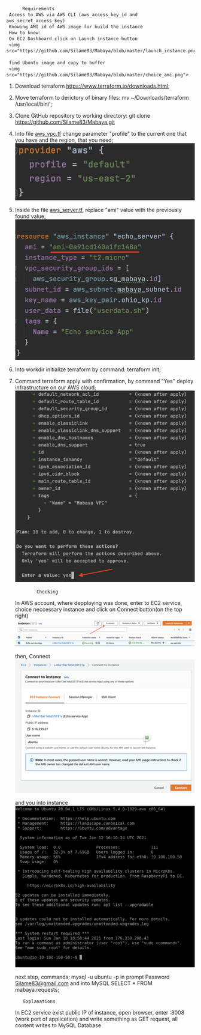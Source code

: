           Requirements
     Access to AWS via AWS CLI (aws_access_key_id and aws_secret_access_key)
     Knowing AMI id of AWS image for build the instance
     How to know:
     On EC2 Dashboard click on Launch instance button
     <img src="https://github.com/Silame83/Mabaya/blob/master/launch_instance.png">
     
     find Ubuntu image and copy to buffer
     <img src="https://github.com/Silame83/Mabaya/blob/master/choice_ami.png">
     

1. Download terraform https://www.terraform.io/downloads.html;
2. Move terraform to derictory of binary files: mv ~/Downloads/terraform /usr/local/bin/ ;
3. Clone GitHub repository to working directory: git clone https://github.com/Silame83/Mabaya.git
4. Into file <a href="https://github.com/Silame83/Mabaya/blob/master/aws_vpc.tf">aws_vpc.tf</a> change parameter "profile" to the current one that you have and the region, that you need;<br>
     <img src="https://github.com/Silame83/Mabaya/blob/master/profile_in_tf.png">
5. Inside the file <a href="https://github.com/Silame83/Mabaya/blob/master/aws_server.tf">aws_server.tf</a>, replace "ami" value with the previously found value;
     <img src="https://github.com/Silame83/Mabaya/blob/master/replace_ami.png">
6. Into workdir initialize terraform by command: terraform init;
7. Command terraform apply with confirmation, by command "Yes" deploy infrastructure on our AWS cloud;
     <img src="https://github.com/Silame83/Mabaya/blob/master/tf_applying%20.png">


               Checking
    In AWS account, where depploying was done, enter to EC2 service, choice neccessary instance and click on Connect button(on the top right)
    <img src="https://github.com/Silame83/Mabaya/blob/master/Connect_btn.png">
    
    then, Connect
    <img src="https://github.com/Silame83/Mabaya/blob/master/connect_to_instance.png">
    
    and you into instance
    <img src="https://github.com/Silame83/Mabaya/blob/master/into_instance.png">
    
    next step, commands:
                    mysql -u ubuntu -p
          in prompt Password
                    Silame83@gmail.com
          and into MySQL
                    SELECT * FROM mabaya.requests;
    
    
          Explanations
     
     In EC2 service exist public IP of instance, open browser, enter <this public IP>:8008 (work port of application) and write something as GET request, all content writes to MySQL Database


